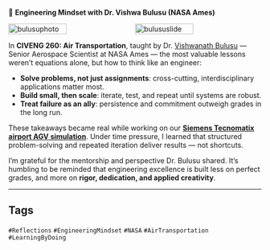 🚀 **Engineering Mindset with Dr. Vishwa Bulusu (NASA Ames)**

<div style="display:flex;flex-wrap:wrap;gap:10px">
  <img src="/alvin-site/JPG_VID/bulusu1.jpg" alt="bulusuphoto" width="48%">
  <img src="/alvin-site/JPG_VID/bulusu2.jpg" alt="bulususlide" width="48%">
</div>

In **CIVENG 260: Air Transportation**, taught by Dr. [Vishwanath Bulusu](https://www.linkedin.com/in/vishwanathbulusu/) — Senior Aerospace Scientist at NASA Ames — the most valuable lessons weren’t equations alone, but how to think like an engineer:

- **Solve problems, not just assignments**: cross-cutting, interdisciplinary applications matter most.  
- **Build small, then scale**: iterate, test, and repeat until systems are robust.  
- **Treat failure as an ally**: persistence and commitment outweigh grades in the long run.  

These takeaways became real while working on our [**Siemens Tecnomatix airport AGV simulation**](https://alvvvli.github.io/alvin-site/automation/airport-baggage-tecnomatix/). Under time pressure, I learned that structured problem-solving and repeated iteration deliver results — not shortcuts.  

I’m grateful for the mentorship and perspective Dr. Bulusu shared. It’s humbling to be reminded that engineering excellence is built less on perfect grades, and more on **rigor, dedication, and applied creativity**.  

---

## Tags  
`#Reflections` `#EngineeringMindset` `#NASA` `#AirTransportation` `#LearningByDoing`
